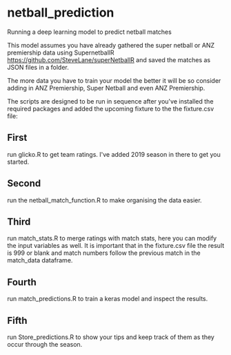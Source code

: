 # netball_prediction
Running a deep learning model to predict netball matches

This model assumes you have already gathered the super netball or ANZ premiership data using SupernetballR https://github.com/SteveLane/superNetballR and saved the matches as JSON files in a folder.

The more data you have to train your model the better it will be so consider adding in ANZ Premiership, Super Netball and even ANZ Premiership.

The scripts are designed to be run in sequence after you've installed the required packages and added the upcoming fixture to the the fixture.csv file:

## First 
run glicko.R to get team ratings. I've added 2019 season in there to get you started.

## Second 
run the netball_match_function.R to make organising the data easier.

## Third 
run match_stats.R to merge ratings with match stats, here you can modify the input variables as well. It is important that in the fixture.csv file the result is 999 or blank and match numbers follow the previous match in the match_data dataframe.

## Fourth 
run match_predictions.R to train a keras model and inspect the results.

## Fifth 
run Store_predictions.R to show your tips and keep track of them as they occur through the season.

